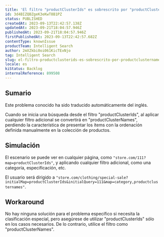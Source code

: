 ```yaml
---
title: 'El filtro "productClusterIds" es sobrescrito por "productClusterNames" al aplicar filtros adicionales'
id: 3d4BIZQBZgeK3eKwT8B1PZ
status: PUBLISHED
createdAt: 2023-09-13T22:42:57.138Z
updatedAt: 2023-09-21T18:04:57.946Z
publishedAt: 2023-09-21T18:04:57.946Z
firstPublishedAt: 2023-09-13T22:42:57.682Z
contentType: knownIssue
productTeam: Intelligent Search
author: 2mXZkbi0oi061KicTExNjo
tag: Intelligent Search
slug: el-filtro-productclusterids-es-sobrescrito-por-productclusternames-al-aplicar-filtros-adicionales
locale: es
kiStatus: Backlog
internalReference: 899508
---
```


## Sumario

<div class="alert alert-info">
  <p>Este problema conocido ha sido traducido automáticamente del inglés.</p>
</div>


Cuando se inicia una búsqueda desde el filtro "productClusterIds", al aplicar cualquier filtro adicional se convertirá en "productClusterNames", perdiendo la característica de presentar los ítems con la ordenación definida manualmente en la colección de productos.


##

## Simulación


El escenario se puede ver en cualquier página, como `"store.com/111?map=productClusterIds"`, y aplicando cualquier filtro adicional, como una categoría, especificación, etc.

El usuario será dirigido a `"store.com/clothing/special-sale?initialMap=productClusterIds&initialQuery=111&map=category,productclusternames"`.



## Workaround


No hay ninguna solución para el problema específico si necesita la clasificación especial, pero asegúrese de utilizar "productClusterIds" sólo en los casos necesarios. De lo contrario, utilice el filtro como "productClusterNames".




